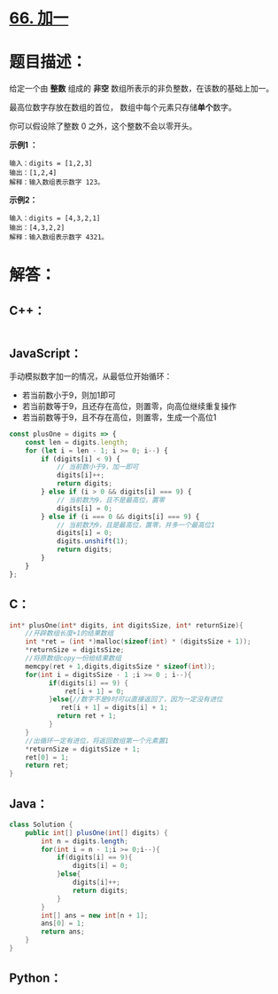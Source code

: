 # [66. 加一](https://leetcode-cn.com/problems/plus-one/)

# 题目描述：

给定一个由 **整数** 组成的 **非空** 数组所表示的非负整数，在该数的基础上加一。

最高位数字存放在数组的首位， 数组中每个元素只存储**单个**数字。

你可以假设除了整数 0 之外，这个整数不会以零开头。



**示例1 ：**

```
输入：digits = [1,2,3]
输出：[1,2,4]
解释：输入数组表示数字 123。
```

**示例2：**

```
输入：digits = [4,3,2,1]
输出：[4,3,2,2]
解释：输入数组表示数字 4321。
```



# 解答：

## C++：

```C++

```

## JavaScript：

手动模拟数字加一的情况，从最低位开始循环：
- 若当前数小于9，则加1即可
- 若当前数等于9，且还存在高位，则置零，向高位继续重复操作
- 若当前数等于9，且不存在高位，则置零，生成一个高位1

```javascript
const plusOne = digits => {
    const len = digits.length;
    for (let i = len - 1; i >= 0; i--) {
        if (digits[i] < 9) {
            // 当前数小于9，加一即可
            digits[i]++;
            return digits;
        } else if (i > 0 && digits[i] === 9) {
            // 当前数为9，且不是最高位，置零
            digits[i] = 0;
        } else if (i === 0 && digits[i] === 9) {
            // 当前数为9，且是最高位，置零，并多一个最高位1
            digits[i] = 0;
            digits.unshift(1);
            return digits;
        }
    }
};
```

## C：
```c
int* plusOne(int* digits, int digitsSize, int* returnSize){
    //开辟数组长度+1的结果数组
    int *ret = (int *)malloc(sizeof(int) * (digitsSize + 1));
    *returnSize = digitsSize;
    //将原数组copy一份给结果数组
    memcpy(ret + 1,digits,digitsSize * sizeof(int));
    for(int i = digitsSize - 1 ;i >= 0 ; i--){
          if(digits[i] == 9) {
              ret[i + 1] = 0;
          }else{//数字不是9时可以直接返回了，因为一定没有进位
             ret[i + 1] = digits[i] + 1;
            return ret + 1;
          }
    }
    //出循环一定有进位，将返回数组第一个元素置1
    *returnSize = digitsSize + 1;
    ret[0] = 1;
    return ret;
}
```

## Java：
```java
class Solution {
    public int[] plusOne(int[] digits) {
        int n = digits.length;
        for(int i = n - 1;i >= 0;i--){
            if(digits[i] == 9){
                digits[i] = 0;
            }else{
                digits[i]++;
                return digits;
            } 
        }
        int[] ans = new int[n + 1];
        ans[0] = 1;
        return ans;
    }
}
```

## Python：

```python

```

